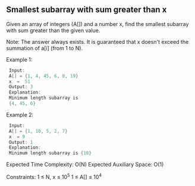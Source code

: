 ## Smallest subarray with sum greater than x

Given an array of integers (A[])  and a number x, find the smallest subarray with sum greater than the given value.

Note: The answer always exists. It is guaranteed that x doesn't exceed the summation of a[i] (from 1 to N).

 

Example 1:
```C
 Input:
 A[] = {1, 4, 45, 6, 0, 19}
 x  =  51
 Output: 3
 Explanation:
 Minimum length subarray is 
 {4, 45, 6}
```
Example 2:
```C
 Input:
 A[] = {1, 10, 5, 2, 7}
 x  = 9
 Output: 1
 Explanation:
 Minimum length subarray is {10}
```
Expected Time Complexity: O(N)
Expected Auxiliary Space: O(1)

Constraints:
1 ≤ N, x ≤ 10<sup>5</sup>
1 ≤ A[] ≤ 10<sup>4</sup>
